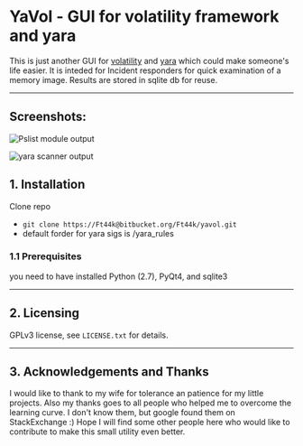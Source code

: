YaVol - GUI for volatility framework and yara
================
This is just another GUI for [volatility](https://code.google.com/p/volatility/wiki/VolatilityIntroduction) and [yara](http://plusvic.github.io/yara/) which could make someone's life easier. It is inteded for Incident responders for quick examination of a memory image.
Results are stored in sqlite db for reuse.

____

## Screenshots:

![Pslist module output](http://i57.tinypic.com/27y7art.png)

![yara scanner output](http://i60.tinypic.com/2dv79z9.png)

## 1. Installation

Clone repo

* `git clone https://Ft44k@bitbucket.org/Ft44k/yavol.git`
* default forder for yara sigs is /yara_rules

### 1.1 Prerequisites
you need to have installed Python (2.7), PyQt4, and sqlite3


-----------------
## 2. Licensing
GPLv3 license, see `LICENSE.txt` for details.



- - -
## 3. Acknowledgements and Thanks 
I would like to thank to my wife for tolerance an patience for my little projects. Also my thanks goes to all people who helped me to overcome the learning curve. I don't know them, but google found them on StackExchange :)
Hope I will find some other people here who would like to contribute to make this small utility even better.